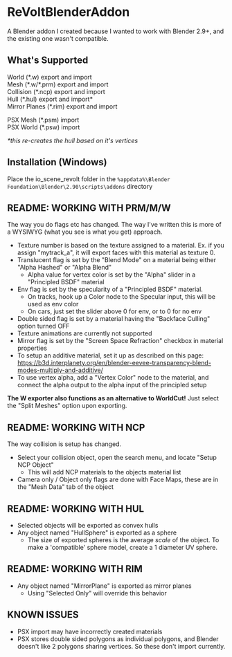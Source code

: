 # ReVoltBlenderAddon
A Blender addon I created because I wanted to work with Blender 2.9+, and the existing one wasn't compatible.

## What's Supported
World (\*.w) export and import  
Mesh (\*.w/\*.prm) export and import  
Collision (\*.ncp) export and import  
Hull (\*.hul) export and import*  
Mirror Planes (\*.rim) export and import  

PSX Mesh (\*.psm) import  
PSX World (\*.psw) import  

*\*this re-creates the hull based on it's vertices*

## Installation (Windows)
Place the io_scene_revolt folder in the `%appdata%\Blender Foundation\Blender\2.90\scripts\addons` directory

## README: WORKING WITH PRM/M/W
The way you do flags etc has changed. The way I've written this is more of a WYSIWYG (what you see is what you get) approach.
- Texture number is based on the texture assigned to a material. Ex. if you assign "mytrack_a", it will export faces with this material as texture 0.
- Translucent flag is set by the "Blend Mode" on a material being either "Alpha Hashed" or "Alpha Blend"
  - Alpha value for vertex color is set by the "Alpha" slider in a "Principled BSDF" material 
- Env flag is set by the specularity of a "Principled BSDF" material.
  - On tracks, hook up a Color node to the Specular input, this will be used as env color
  - On cars, just set the slider above 0 for env, or to 0 for no env
- Double sided flag is set by a material having the "Backface Culling" option turned OFF
- Texture animations are currently not supported
- Mirror flag is set by the "Screen Space Refraction" checkbox in material properties
- To setup an additive material, set it up as described on this page: https://b3d.interplanety.org/en/blender-eevee-transparency-blend-modes-multiply-and-additive/
- To use vertex alpha, add a "Vertex Color" node to the material, and connect the alpha output to the alpha input of the principled setup

**The W exporter also functions as an alternative to WorldCut!** Just select the "Split Meshes" option upon exporting.

## README: WORKING WITH NCP
The way collision is setup has changed.
- Select your collision object, open the search menu, and locate "Setup NCP Object"
  - This will add NCP materials to the objects material list
- Camera only / Object only flags are done with Face Maps, these are in the "Mesh Data" tab of the object

## README: WORKING WITH HUL
- Selected objects will be exported as convex hulls
- Any object named "HullSphere" is exported as a sphere
  - The size of exported spheres is the average *scale* of the object. To make a 'compatible' sphere model, create a 1 diameter UV sphere.

## README: WORKING WITH RIM
- Any object named "MirrorPlane" is exported as mirror planes
  - Using "Selected Only" will override this behavior

## KNOWN ISSUES
- PSX import may have incorrectly created materials
- PSX stores double sided polygons as individual polygons, and Blender doesn't like 2 polygons sharing vertices. So these don't import currently.

